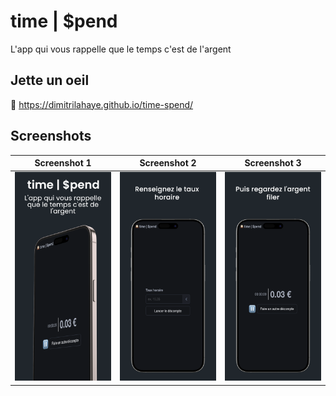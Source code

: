 # time | $pend

L'app qui vous rappelle que le temps c'est de l'argent

## Jette un oeil

🚀 https://dimitrilahaye.github.io/time-spend/

## Screenshots

| Screenshot 1    | Screenshot 2 | Screenshot 3    |
| -------- | ------- | -------- |
| <img src="public/screenshots/1.png" width="100%">  | <img src="public/screenshots/2.png" width="100%">    | <img src="public/screenshots/3.png" width="100%"> |